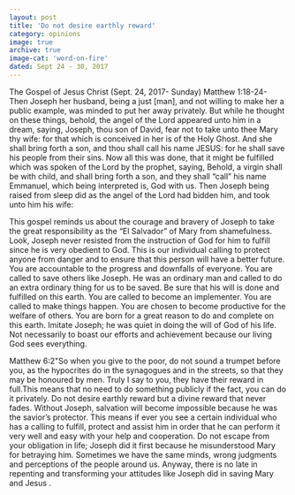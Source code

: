 ```yaml
---
layout: post
title: 'Do not desire earthly reward'
category: opinions
image: true
archive: true
image-cat: 'word-on-fire'
dated: Sept 24 - 30, 2017
---
```


The Gospel of Jesus Christ (Sept. 24, 2017- Sunday) Matthew 1:18-24- Then Joseph her husband, being a just [man], and not willing to make her a public example, was minded to put her away privately. But while he thought on these things, behold, the angel of the Lord appeared unto him in a dream, saying, Joseph, thou son of David, fear not to take unto thee Mary thy wife: for that which is conceived in her is of the Holy Ghost. And she shall bring forth a son, and thou shall call his name JESUS: for he shall save his people from their sins. Now all this was done, that it might be fulfilled which was spoken of the Lord by the prophet, saying, Behold, a virgin shall be with child, and shall bring forth a son, and they shall “call” his name Emmanuel, which being interpreted is, God with us. Then Joseph being raised from sleep did as the angel of the Lord had bidden him, and took unto him his wife:

This gospel reminds us about the courage and bravery of Joseph to take the great responsibility as the “El Salvador” of Mary from shamefulness. Look, Joseph never resisted from the instruction of God for him to fulfill since he is very obedient to God. This is our individual calling to protect anyone from danger and to ensure that this person will have a better future. You are accountable to the progress and downfalls of everyone. You are called to save others like Joseph. He was an ordinary man and called to do an extra ordinary thing for us to be saved. Be sure that his will is done and fulfilled on this earth. You are called to become an implementer. You are called to make things happen. You are chosen to become productive for the welfare of others. You are born for a great reason to do and complete on this earth. Imitate Joseph; he was quiet in doing the will of God of his life. Not necessarily to boast our efforts and achievement because our living God sees everything.

 Matthew 6:2"So when you give to the poor, do not sound a trumpet before you, as the hypocrites do in the synagogues and in the streets, so that they may be honoured by men. Truly I say to you, they have their reward in full.This means that no need to do something publicly if the fact, you can do it privately. Do not desire earthly reward but a divine reward that never fades. Without Joseph, salvation will become impossible because he was the savior’s protector. This means if ever you see a certain individual who has a calling to fulfill, protect and assist him in order that he can perform it very well and easy with your help and cooperation. Do not escape from your obligation in life; Joseph did it first because he misunderstood Mary for betraying him. Sometimes we have the same minds, wrong judgments and perceptions of the people around us.  Anyway, there is no late in repenting and transforming your attitudes like Joseph did in saving Mary and Jesus .

